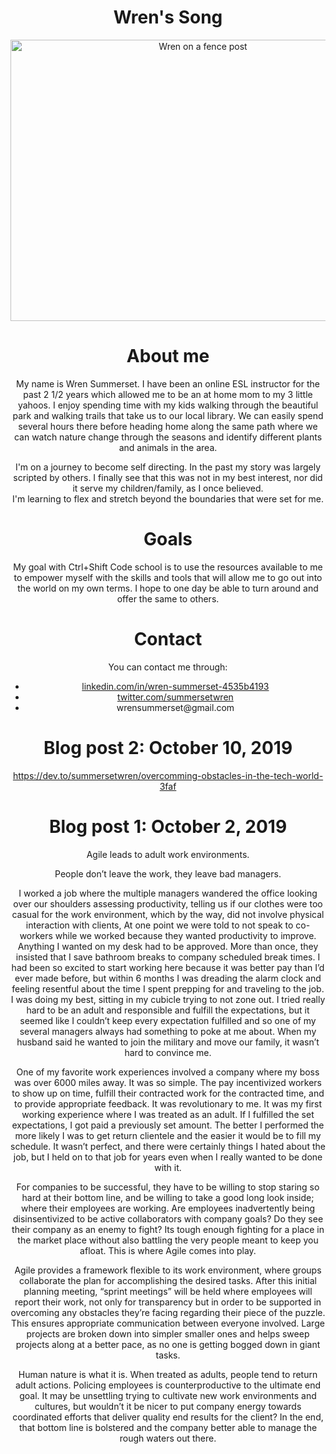 <!DOCTYPE html>
<html>
 <center>
 <head>
  <h1>Wren's Song</h1>
  </head>
 <body>
  <img src="https://cdn.pixabay.com/photo/2019/05/02/10/52/wren-4173113_960_720.jpg" alt="Wren on a fence post" width="600" height="450" >
  </central>
  
# About me

My name is Wren Summerset.  I have been an online ESL instructor for the past 2 1/2 years which allowed me to be an at home
mom to my 3 little yahoos.  I enjoy spending time with my kids walking through the beautiful park and walking trails that take us to our local library. We can easily spend several hours there before heading home along the same path where we can watch nature change through the seasons and identify different plants and animals in the area.

 I'm on a journey to become self directing.  In the past my story was largely scripted by others. 
I finally see that this was not in my best interest, nor did it serve my children/family, as I once believed.  
I'm learning to flex and stretch beyond the boundaries that were set for me.


# Goals

My goal with Ctrl+Shift Code school is to use the resources available to me to empower myself with the skills and tools 
that will allow me to go out into the world on my own terms.  I hope to one day be able to turn around and offer the same to 
others.

# Contact

You can contact me through:
<ul>
 <li><a href="https://www.linkedin.com/in/wren-summerset-4535b4193/">linkedin.com/in/wren-summerset-4535b4193</a></li>


<li> <a href="https://twitter.com/SummersetWren">twitter.com/summersetwren</a></li>

<li>wrensummerset@gmail.com</li></ul>




# Blog post 2: October 10, 2019

https://dev.to/summersetwren/overcomming-obstacles-in-the-tech-world-3faf

# Blog post 1: October 2, 2019


Agile leads to adult work environments.

People don’t leave the work, they leave bad managers.

 I worked a job where the multiple managers wandered the office looking over our shoulders assessing productivity, telling us if our clothes were too casual for the work environment, which by the way, did not involve physical interaction with clients, At one point we were told to not speak to co-workers while we worked because they wanted productivity to improve. Anything I wanted on my desk had to be approved.  More than once, they insisted that I save bathroom breaks to company scheduled break times.  I had been so excited to start working here because it was better pay than I’d ever made before, but within 6 months I was dreading the alarm clock and feeling resentful about the time I spent prepping for and traveling to the job.  I was doing my best, sitting in my cubicle trying to not zone out. I tried really hard to be an adult and responsible and fulfill the expectations, but it seemed like I couldn’t keep every expectation fulfilled and so one of my several managers always had something to poke at me about.  When my husband said he wanted to join the military and move our family, it wasn’t hard to convince me.

One of my favorite work experiences involved a company where my boss was over 6000 miles away. 
It was so simple.  The pay incentivized workers to show up on time, fulfill their contracted work for the contracted time, and to provide appropriate feedback.  It was revolutionary to me.  It was my first working experience where I was treated as an adult.  If I fulfilled the set expectations, I got paid a previously set amount.  The better I performed the more likely I was to get return clientele and the easier it would be to fill my schedule.  It wasn’t perfect, and there were certainly things I hated about the job, but I held on to that job for years even when I really wanted to  be done with it.

For companies to be successful, they have to be willing to stop staring so hard at their bottom line, and be willing to take a good long look inside; where their employees are working.  Are employees inadvertently being disinsentivized to be active collaborators with company goals?  Do they see their company as an enemy to fight?  Its tough enough fighting for a place in the market place without also battling the very people meant to keep you afloat.  This is where Agile comes into play.

Agile provides a framework flexible to its work environment, where groups collaborate the plan for accomplishing the desired tasks.  After this initial planning meeting, “sprint meetings” will be held where employees will report their work, not only for transparency but in order to be supported in overcoming any obstacles they’re facing regarding their piece of the puzzle.  This ensures appropriate communication between everyone involved.  Large projects are broken down into simpler smaller ones and helps sweep projects along at a better pace, as no one is getting bogged down in giant tasks.  

Human nature is what it is.  When treated as adults, people tend to return adult actions.  Policing employees is counterproductive to the ultimate end goal.  It may be unsettling trying to cultivate new work environments and cultures, but wouldn’t it be nicer to put company energy towards coordinated efforts that deliver quality end results for the client?  In the end, that bottom line is bolstered and the company better able to manage the rough waters out there.
</body>
</html>
